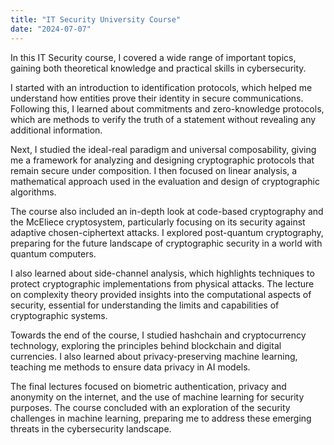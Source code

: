 ```yaml
---
title: "IT Security University Course"
date: "2024-07-07"
---
```



In this IT Security course, I covered a wide range of important topics, gaining both theoretical knowledge and practical skills in cybersecurity.

I started with an introduction to identification protocols, which helped me understand how entities prove their identity in secure communications. Following this, I learned about commitments and zero-knowledge protocols, which are methods to verify the truth of a statement without revealing any additional information.

Next, I studied the ideal-real paradigm and universal composability, giving me a framework for analyzing and designing cryptographic protocols that remain secure under composition. I then focused on linear analysis, a mathematical approach used in the evaluation and design of cryptographic algorithms.

The course also included an in-depth look at code-based cryptography and the McEliece cryptosystem, particularly focusing on its security against adaptive chosen-ciphertext attacks. I explored post-quantum cryptography, preparing for the future landscape of cryptographic security in a world with quantum computers.

I also learned about side-channel analysis, which highlights techniques to protect cryptographic implementations from physical attacks. The lecture on complexity theory provided insights into the computational aspects of security, essential for understanding the limits and capabilities of cryptographic systems.

Towards the end of the course, I studied hashchain and cryptocurrency technology, exploring the principles behind blockchain and digital currencies. I also learned about privacy-preserving machine learning, teaching me methods to ensure data privacy in AI models.

The final lectures focused on biometric authentication, privacy and anonymity on the internet, and the use of machine learning for security purposes. The course concluded with an exploration of the security challenges in machine learning, preparing me to address these emerging threats in the cybersecurity landscape.